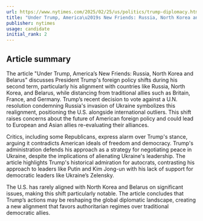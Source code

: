 ```yaml
---
url: https://www.nytimes.com/2025/02/25/us/politics/trump-diplomacy.html
title: "Under Trump, America\u2019s New Friends: Russia, North Korea and Belarus"
publisher: nytimes
usage: candidate
initial_rank: 2
---
```

## Article summary
The article "Under Trump, America’s New Friends: Russia, North Korea and Belarus" discusses President Trump's foreign policy shifts during his second term, particularly his alignment with countries like Russia, North Korea, and Belarus, while distancing from traditional allies such as Britain, France, and Germany. Trump’s recent decision to vote against a U.N. resolution condemning Russia's invasion of Ukraine symbolizes this realignment, positioning the U.S. alongside international outliers. This shift raises concerns about the future of American foreign policy and could lead to European and Asian allies re-evaluating their alliances. 

Critics, including some Republicans, express alarm over Trump's stance, arguing it contradicts American ideals of freedom and democracy. Trump's administration defends his approach as a strategy for negotiating peace in Ukraine, despite the implications of alienating Ukraine's leadership. The article highlights Trump's historical admiration for autocrats, contrasting his approach to leaders like Putin and Kim Jong-un with his lack of support for democratic leaders like Ukraine’s Zelensky. 

The U.S. has rarely aligned with North Korea and Belarus on significant issues, making this shift particularly notable. The article concludes that Trump’s actions may be reshaping the global diplomatic landscape, creating a new alignment that favors authoritarian regimes over traditional democratic allies.
